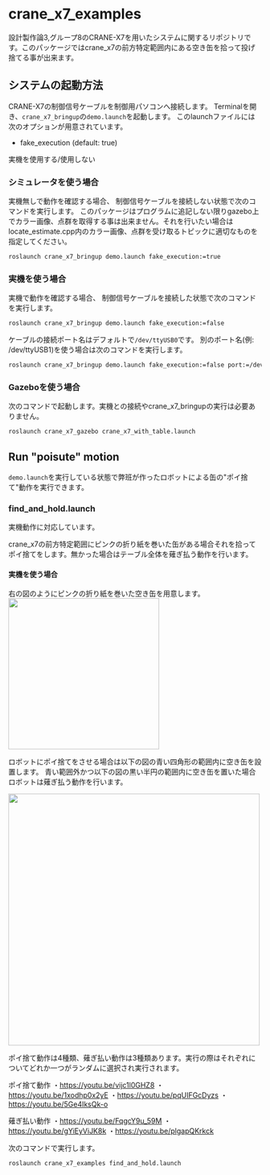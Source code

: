 # crane_x7_examples

設計製作論3,グループ8のCRANE-X7を用いたシステムに関するリポジトリです。このパッケージではcrane_x7の前方特定範囲内にある空き缶を拾って投げ捨てる事が出来ます。

## システムの起動方法

CRANE-X7の制御信号ケーブルを制御用パソコンへ接続します。
Terminalを開き、`crane_x7_bringup`の`demo.launch`を起動します。
このlaunchファイルには次のオプションが用意されています。

- fake_execution (default: true)

実機を使用する/使用しない

### シミュレータを使う場合

実機無しで動作を確認する場合、
制御信号ケーブルを接続しない状態で次のコマンドを実行します。
このパッケージはプログラムに追記しない限りgazebo上でカラー画像、点群を取得する事は出来ません。それを行いたい場合はlocate_estimate.cpp内のカラー画像、点群を受け取るトピックに適切なものを指定してください。

```sh
roslaunch crane_x7_bringup demo.launch fake_execution:=true
```

### 実機を使う場合

実機で動作を確認する場合、
制御信号ケーブルを接続した状態で次のコマンドを実行します。

```sh
roslaunch crane_x7_bringup demo.launch fake_execution:=false
```

ケーブルの接続ポート名はデフォルトで`/dev/ttyUSB0`です。
別のポート名(例: /dev/ttyUSB1)を使う場合は次のコマンドを実行します。

```sh
roslaunch crane_x7_bringup demo.launch fake_execution:=false port:=/dev/ttyUSB1
```

### Gazeboを使う場合

次のコマンドで起動します。実機との接続やcrane_x7_bringupの実行は必要ありません。

```sh
roslaunch crane_x7_gazebo crane_x7_with_table.launch
```

## Run "poisute" motion 

`demo.launch`を実行している状態で弊班が作ったロボットによる缶の"ポイ捨て"動作を実行できます。

### find_and_hold.launch

実機動作に対応しています。

crane_x7の前方特定範囲にピンクの折り紙を巻いた缶がある場合それを拾ってポイ捨てをします。無かった場合はテーブル全体を薙ぎ払う動作を行います。

#### 実機を使う場合

右の図のようにピンクの折り紙を巻いた空き缶を用意します。
<img src=https://github.com/8group-robotdesign3/crane_x7_ros_modified_by_group8/blob/master/crane_x7_examples/akikan.jpg height=300px />

ロボットにポイ捨てをさせる場合は以下の図の青い四角形の範囲内に空き缶を設置します。
青い範囲外かつ以下の図の黒い半円の範囲内に空き缶を置いた場合ロボットは薙ぎ払う動作を行います。

<img src=https://github.com/8group-robotdesign3/crane_x7_ros_modified_by_group8/blob/master/crane_x7_examples/haitizu.png width=500px />

ポイ捨て動作は4種類、薙ぎ払い動作は3種類あります。実行の際はそれぞれについてどれか一つがランダムに選択され実行されます。

ポイ捨て動作
・https://youtu.be/vijc1l0GHZ8
・https://youtu.be/1xodhp0x2yE
・https://youtu.be/pqUIFGcDyzs
・https://youtu.be/5Ge4IksQk-o


薙ぎ払い動作
・https://youtu.be/FqgcY9u_59M
・https://youtu.be/gYiEyViJK8k
・https://youtu.be/plgapQKrkck


次のコマンドで実行します。

```sh
roslaunch crane_x7_examples find_and_hold.launch
```
